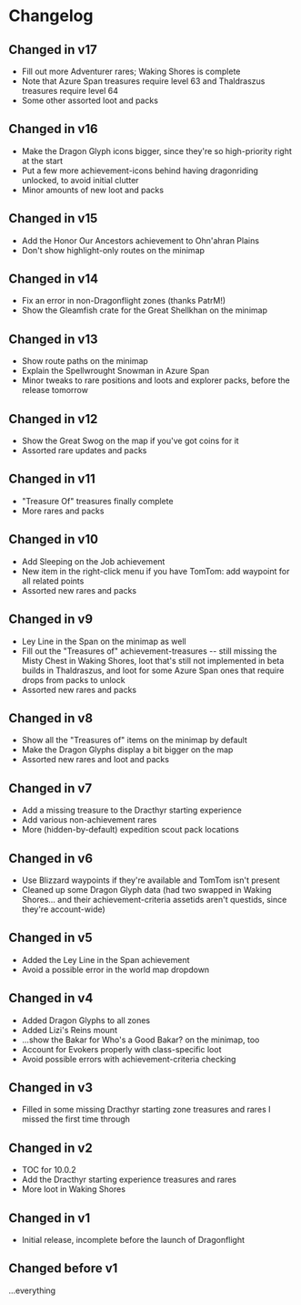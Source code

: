 # Changelog

## Changed in v17

* Fill out more Adventurer rares; Waking Shores is complete
* Note that Azure Span treasures require level 63 and Thaldraszus treasures require level 64
* Some other assorted loot and packs

## Changed in v16

* Make the Dragon Glyph icons bigger, since they're so high-priority right at the start
* Put a few more achievement-icons behind having dragonriding unlocked, to avoid initial clutter
* Minor amounts of new loot and packs

## Changed in v15

* Add the Honor Our Ancestors achievement to Ohn'ahran Plains
* Don't show highlight-only routes on the minimap

## Changed in v14

* Fix an error in non-Dragonflight zones (thanks PatrM!)
* Show the Gleamfish crate for the Great Shellkhan on the minimap

## Changed in v13

* Show route paths on the minimap
* Explain the Spellwrought Snowman in Azure Span
* Minor tweaks to rare positions and loots and explorer packs, before the release tomorrow

## Changed in v12

* Show the Great Swog on the map if you've got coins for it
* Assorted rare updates and packs

## Changed in v11

* "Treasure Of" treasures finally complete
* More rares and packs

## Changed in v10

* Add Sleeping on the Job achievement
* New item in the right-click menu if you have TomTom: add waypoint for all related points
* Assorted new rares and packs

## Changed in v9

* Ley Line in the Span on the minimap as well
* Fill out the "Treasures of" achievement-treasures -- still missing the Misty Chest in Waking Shores, loot that's still not implemented in beta builds in Thaldraszus, and loot for some Azure Span ones that require drops from packs to unlock
* Assorted new rares and packs

## Changed in v8

* Show all the "Treasures of" items on the minimap by default
* Make the Dragon Glyphs display a bit bigger on the map
* Assorted new rares and loot and packs

## Changed in v7

* Add a missing treasure to the Dracthyr starting experience
* Add various non-achievement rares
* More (hidden-by-default) expedition scout pack locations

## Changed in v6

* Use Blizzard waypoints if they're available and TomTom isn't present
* Cleaned up some Dragon Glyph data (had two swapped in Waking Shores... and their achievement-criteria assetids aren't questids, since they're account-wide)

## Changed in v5

* Added the Ley Line in the Span achievement
* Avoid a possible error in the world map dropdown

## Changed in v4

* Added Dragon Glyphs to all zones
* Added Lizi's Reins mount
* ...show the Bakar for Who's a Good Bakar? on the minimap, too
* Account for Evokers properly with class-specific loot
* Avoid possible errors with achievement-criteria checking

## Changed in v3

* Filled in some missing Dracthyr starting zone treasures and rares I missed the first time through

## Changed in v2

* TOC for 10.0.2
* Add the Dracthyr starting experience treasures and rares
* More loot in Waking Shores

## Changed in v1

* Initial release, incomplete before the launch of Dragonflight

## Changed before v1

...everything

